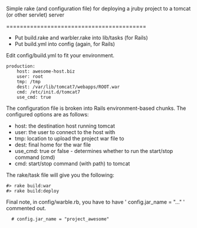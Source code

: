 Simple rake (and configuration file) for deploying a jruby 
project to a tomcat (or other servlet) server

=========================================

+ Put build.rake and warbler.rake into lib/tasks (for Rails)
+ Put build.yml into config (again, for Rails)

Edit config/build.yml to fit your environment.

	production:
		host: awesome-host.biz
		user: root
		tmp: /tmp
		dest: /var/lib/tomcat7/webapps/ROOT.war 
		cmd: /etc/init.d/tomcat7
		use_cmd: true

The configuration file is broken into Rails environment-based
chunks.  The configured options are as follows:

+ host:    the destination host running tomcat
+ user:    the user to connect to the host with
+ tmp:     location to upload the project war file to
+ dest:    final home for the war file
+ use_cmd: true or false - determines whether to run the start/stop command (cmd)
+ cmd:     start/stop command (with path) to tomcat

The rake/task file will give you the following:

	#> rake build:war
	#> rake build:deploy

Final note, in config/warble.rb, you have to have ' config.jar_name = "..." ' commented out.

	  # config.jar_name = "project_awesome"

